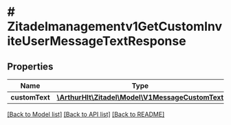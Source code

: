 # # Zitadelmanagementv1GetCustomInviteUserMessageTextResponse

## Properties

Name | Type | Description | Notes
------------ | ------------- | ------------- | -------------
**customText** | [**\ArthurHlt\Zitadel\Model\V1MessageCustomText**](V1MessageCustomText.md) |  | [optional]

[[Back to Model list]](../../README.md#models) [[Back to API list]](../../README.md#endpoints) [[Back to README]](../../README.md)
